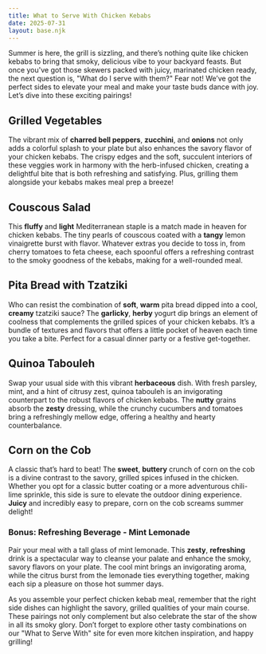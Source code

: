 ```yaml
---
title: What to Serve With Chicken Kebabs
date: 2025-07-31
layout: base.njk
---
```


Summer is here, the grill is sizzling, and there’s nothing quite like chicken kebabs to bring that smoky, delicious vibe to your backyard feasts. But once you've got those skewers packed with juicy, marinated chicken ready, the next question is, "What do I serve with them?" Fear not! We’ve got the perfect sides to elevate your meal and make your taste buds dance with joy. Let’s dive into these exciting pairings!

## **Grilled Vegetables**
The vibrant mix of **charred bell peppers**, **zucchini**, and **onions** not only adds a colorful splash to your plate but also enhances the savory flavor of your chicken kebabs. The crispy edges and the soft, succulent interiors of these veggies work in harmony with the herb-infused chicken, creating a delightful bite that is both refreshing and satisfying. Plus, grilling them alongside your kebabs makes meal prep a breeze!

## **Couscous Salad**
This **fluffy** and **light** Mediterranean staple is a match made in heaven for chicken kebabs. The tiny pearls of couscous coated with a **tangy** lemon vinaigrette burst with flavor. Whatever extras you decide to toss in, from cherry tomatoes to feta cheese, each spoonful offers a refreshing contrast to the smoky goodness of the kebabs, making for a well-rounded meal.

## **Pita Bread with Tzatziki**
Who can resist the combination of **soft**, **warm** pita bread dipped into a cool, **creamy** tzatziki sauce? The **garlicky**, **herby** yogurt dip brings an element of coolness that complements the grilled spices of your chicken kebabs. It’s a bundle of textures and flavors that offers a little pocket of heaven each time you take a bite. Perfect for a casual dinner party or a festive get-together.

## **Quinoa Tabouleh**
Swap your usual side with this vibrant **herbaceous** dish. With fresh parsley, mint, and a hint of citrusy zest, quinoa tabouleh is an invigorating counterpart to the robust flavors of chicken kebabs. The **nutty** grains absorb the **zesty** dressing, while the crunchy cucumbers and tomatoes bring a refreshingly mellow edge, offering a healthy and hearty counterbalance.

## **Corn on the Cob**
A classic that’s hard to beat! The **sweet**, **buttery** crunch of corn on the cob is a divine contrast to the savory, grilled spices infused in the chicken. Whether you opt for a classic butter coating or a more adventurous chili-lime sprinkle, this side is sure to elevate the outdoor dining experience. **Juicy** and incredibly easy to prepare, corn on the cob screams summer delight!

### **Bonus: Refreshing Beverage - Mint Lemonade**
Pair your meal with a tall glass of mint lemonade. This **zesty**, **refreshing** drink is a spectacular way to cleanse your palate and enhance the smoky, savory flavors on your plate. The cool mint brings an invigorating aroma, while the citrus burst from the lemonade ties everything together, making each sip a pleasure on those hot summer days.

As you assemble your perfect chicken kebab meal, remember that the right side dishes can highlight the savory, grilled qualities of your main course. These pairings not only complement but also celebrate the star of the show in all its smoky glory. Don’t forget to explore other tasty combinations on our "What to Serve With" site for even more kitchen inspiration, and happy grilling!
